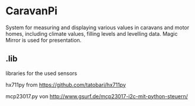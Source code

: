 # CaravanPi
System for measuring and displaying various values in caravans and motor homes, including climate values, filling levels and levelling data. Magic Mirror is used for presentation.

## .lib

libraries for the used sensors

hx711py from https://github.com/tatobari/hx711py

mcp23017.py von http://www.gsurf.de/mcp23017-i2c-mit-python-steuern/

